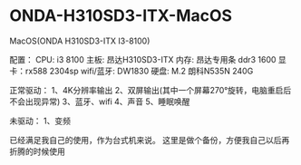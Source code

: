 # ONDA-H310SD3-ITX-MacOS
MacOS(ONDA H310SD3-ITX I3-8100)



配置：
CPU: i3 8100
主板: 昂达H310SD3-ITX
内存: 昂达专用条 ddr3 1600
显卡：rx588 2304sp
wifi/蓝牙: DW1830
硬盘: M.2 朗科N535N 240G

正常驱动：
1、4K分辨率输出
2、双屏输出(其中一个屏幕270°旋转，电脑重启后不会出现异常)
3、蓝牙、wifi
4、声音
5、睡眠唤醒

未驱动：
1、变频

已经满足我自己的使用，作为台式机来说。
这里是做个备份，方便我自己以后再折腾的时候使用
